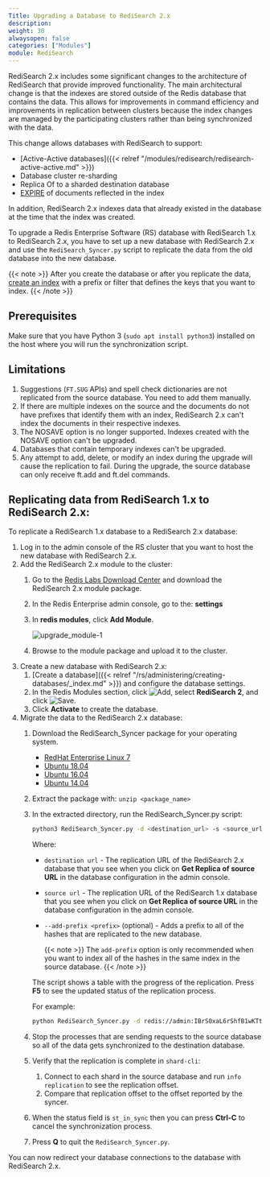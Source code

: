 ```yaml
---
Title: Upgrading a Database to RediSearch 2.x
description:
weight: 30
alwaysopen: false
categories: ["Modules"]
module: RediSearch
---
```

RediSearch 2.x includes some significant changes to the architecture of RediSearch that provide improved functionality.
The main architectural change is that the indexes are stored outside of the Redis database that contains the data.
This allows for improvements in command efficiency and improvements in replication between clusters because the index changes are managed by the participating clusters rather than being synchronized with the data.

This change allows databases with RediSearch to support:

- [Active-Active databases]({{< relref "/modules/redisearch/redisearch-active-active.md" >}})
- Database cluster re-sharding
- Replica Of to a sharded destination database
- [EXPIRE](https://redis.io/commands/ttl) of documents reflected in the index

In addition, RediSearch 2.x indexes data that already existed in the database at the time that the index was created.

To upgrade a Redis Enterprise Software (RS) database with RediSearch 1.x to RediSearch 2.x, you have to set up a new database with RediSearch 2.x and use the `RediSearch_Syncer.py` script to replicate the data from the old database into the new database.

{{< note >}}
After you create the database or after you replicate the data, [create an index](https://oss.redislabs.com/redisearch/Commands/#ftcreate) with a prefix or filter that defines the keys that you want to index.
{{< /note >}}

## Prerequisites

Make sure that you have Python 3 (`sudo apt install python3`) installed on the host where you will run the synchronization script.

## Limitations

1. Suggestions (`FT.SUG` APIs) and spell check dictionaries are not replicated from the source database. You need to add them manually.
1. If there are multiple indexes on the source and the documents do not have prefixes that identify them with an index, RediSearch 2.x can't index the documents in their respective indexes.
1. The NOSAVE option is no longer supported. Indexes created with the NOSAVE option can't be upgraded.
1. Databases that contain temporary indexes can't be upgraded.
1. Any attempt to add, delete, or modify an index during the upgrade will cause the replication to fail. During the upgrade, the source database can only receive ft.add and ft.del commands.

## Replicating data from RediSearch 1.x to RediSearch 2.x:

To replicate a RediSearch 1.x database to a RediSearch 2.x database:

1. Log in to the admin console of the RS cluster that you want to host the new database with RediSearch 2.x.
1. Add the RediSearch 2.x module to the cluster:
    1. Go to the [Redis Labs Download Center](https://redislabs.com/download-center/modules/) and download the RediSearch 2.x module package.
    1. In the Redis Enterprise admin console, go to the: **settings**
    1. In **redis modules**, click **Add Module**.

       ![upgrade_module-1](/images/rs/upgrade_module-1.png?width=1600&height=956)

    1. Browse to the module package and upload it to the cluster.
1. Create a new database with RediSearch 2.x:
    1. [Create a database]({{< relref "/rs/administering/creating-databases/_index.md" >}}) and configure the database settings.
    1. In the Redis Modules section, click ![Add](/images/rs/icon_add.png#no-click "Add"), select **RediSearch 2**, and click ![Save](/images/rs/icon_save.png#no-click "Save").
    1. Click **Activate** to create the database.
1. Migrate the data to the RediSearch 2.x database:
    1. Download the RediSearch_Syncer package for your operating system.
        - [RedHat Enterprise Linux 7](http://redismodules.s3.amazonaws.com/redisearch/RediSearchSyncer/RediSearchSyncer-rhel7.zip)
        - [Ubuntu 18.04](http://redismodules.s3.amazonaws.com/redisearch/RediSearchSyncer/RediSearchSyncer-bionic.zip)
        - [Ubuntu 16.04](http://redismodules.s3.amazonaws.com/redisearch/RediSearchSyncer/RediSearchSyncer-xenial.zip)
        - [Ubuntu 14.04](http://redismodules.s3.amazonaws.com/redisearch/RediSearchSyncer/RediSearchSyncer-trusty.zip)
    1. Extract the package with: `unzip <package_name>`
    1. In the extracted directory, run the RediSearch_Syncer.py script:

        ```sh
        python3 RediSearch_Syncer.py -d <destination_url> -s <source_url> [-l] [--add-prefix <prefix>]
        ```

        Where:

        - `destination url` - The replication URL of the RediSearch 2.x database that you see when you click on **Get Replica of source URL** in the database configuration in the admin console.
        - `source url` - The replication URL of the RediSearch 1.x database that you see when you click on **Get Replica of source URL** in the database configuration in the admin console.
        - `--add-prefix <prefix>` (optional) - Adds a prefix to all of the hashes that are replicated to the new database.

            {{< note >}}
The `add-prefix` option is only recommended when you want to index all of the hashes in the same index in the source database.
            {{< /note >}}

        The script shows a table with the progress of the replication.
        Press **F5** to see the updated status of the replication process.

        For example:

        ```sh
        python RediSearch_Syncer.py -d redis://admin:IBrS0xaL6rShfB1wKTtUkcQG1g3UWAlTd53AotPdTcQvGIVP@redis-19472.cluster1.local:19472 -s redis://admin:1GjFuUbBqTSPDbRfaxEPLSoXpFmRdFxmBKMD0BuxwMJ2DEaO@redis-19636.cluster1.local:19636
        ```

    1. Stop the processes that are sending requests to the source database so all of the data gets synchronized to the destination database.
    1. Verify that the replication is complete in `shard-cli`:

        1. Connect to each shard in the source database and run `info replication` to see the replication offset.
        1. Compare that replication offset to the offset reported by the syncer.

    1. When the status field is `st_in_sync` then you can press **Ctrl-C** to cancel the synchronization process.
    1. Press **Q** to quit the `RediSearch_Syncer.py`.

You can now redirect your database connections to the database with RediSearch 2.x.

